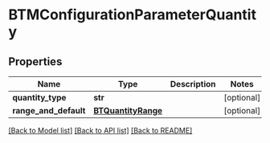 # BTMConfigurationParameterQuantity

## Properties
Name | Type | Description | Notes
------------ | ------------- | ------------- | -------------
**quantity_type** | **str** |  | [optional] 
**range_and_default** | [**BTQuantityRange**](BTQuantityRange.md) |  | [optional] 

[[Back to Model list]](../README.md#documentation-for-models) [[Back to API list]](../README.md#documentation-for-api-endpoints) [[Back to README]](../README.md)


